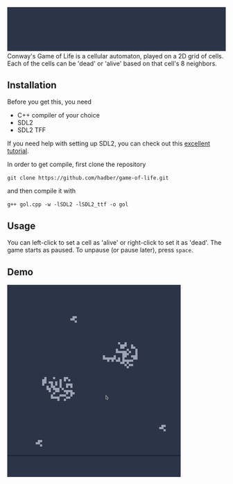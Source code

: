 <img src="/img/banner.gif">
Conway's Game of Life is a cellular automaton, played on a 2D grid of cells. Each of the cells can be 'dead' or 'alive' based on that cell's 8 neighbors.

Installation
---------------------
Before you get this, you need
+ C++ compiler of your choice
+ SDL2
+ SDL2 TFF

If you need help with setting up SDL2, you can check out this [excellent tutorial](https://lazyfoo.net/tutorials/SDL/).

In order to get compile, first clone the repository
 ```
 git clone https://github.com/hadber/game-of-life.git
 ```

 and then compile it with

 ```
 g++ gol.cpp -w -lSDL2 -lSDL2_ttf -o gol
 ```

Usage
---------------------
You can left-click to set a cell as 'alive' or right-click to set it as 'dead'. The game starts as paused. To unpause (or pause later), press `space`.

Demo
---------------------
<img src="/img/demo.gif">
